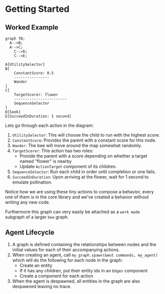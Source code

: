 # Getting Started
<!-- keep all code references in sync with docs please -->

## Worked Example

```mermaid
graph TB;
  A-->B;
  A-->C;
	C-->D;
	C-->E;

A[UtilitySelector]
B[
	ConstantScore: 0.5
	----------------
	Wander
]
C[
	TargetScorer: flower
	------------------------
	SequenceSelector
]
D[Seek]
E[SucceedInDuration: 1 second]
```

Lets go through each action in the diagram:

1. `UtilitySelector`: This will choose the child to run with the highest score.
2. `ConstantScore`: Provides the parent with a constant score for this node.
3. `Wander`: The bee will move around the map somewhat randomly.
4. `TargetScorer`: This action has two roles:
   - Provide the parent with a score depending on whether a target named "flower" is nearby
   - Update `ActionTarget` component of its children.
5. `SequenceSelector`: Run each child in order until completion or one fails.
6. `SucceedInDuration`: Upon arriving at the flower, wait for 1 second to emulate pollination.


Notice how we are using these tiny actions to compose a behavior, every one of them is in the core library and we've created a behavior without writing any new code.

Furthermore this graph can very easily be attached as a `work mode` subgraph of a larger `bee` graph.


## Agent Lifecycle

1. A graph is defined containing the relationships between nodes and the initial values for each of their accompanying actions.
2. When creating an agent, call `my_graph.spawn(&mut commands, my_agent)` which will do the following for each node in the graph:
	- Create an entity
	- If it has any children, put their entity ids in an `Edges` component
	- Create a component for each action
3. When the agent is despawned, all entities in the graph are also despawned leaving no trace.
